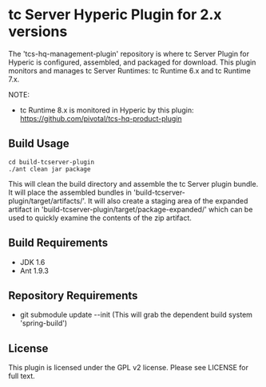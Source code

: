# tc Server Hyperic Plugin for 2.x versions

The 'tcs-hq-management-plugin' repository is where tc Server Plugin for Hyperic is configured, assembled, and packaged for download. 
This plugin monitors and manages tc Server Runtimes: tc Runtime 6.x and tc Runtime 7.x.

NOTE: 
* tc Runtime 8.x is monitored in Hyperic by this plugin: https://github.com/pivotal/tcs-hq-product-plugin  


## Build Usage


```
cd build-tcserver-plugin
./ant clean jar package
```
This will clean the build directory and assemble the tc Server plugin bundle. It will place the assembled bundles in 'build-tcserver-plugin/target/artifacts/'.  It will also create a staging area of the expanded artifact in 'build-tcserver-plugin/target/package-expanded/' which can be used to quickly examine the contents of the zip artifact.

## Build Requirements
* JDK 1.6 
* Ant 1.9.3


## Repository Requirements
* git submodule update --init (This will grab the dependent build system 'spring-build')
 
## License

This plugin is licensed under the GPL v2 license. Please see LICENSE for full text.



